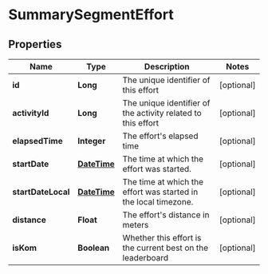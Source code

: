
# SummarySegmentEffort

## Properties
Name | Type | Description | Notes
------------ | ------------- | ------------- | -------------
**id** | **Long** | The unique identifier of this effort |  [optional]
**activityId** | **Long** | The unique identifier of the activity related to this effort |  [optional]
**elapsedTime** | **Integer** | The effort&#39;s elapsed time |  [optional]
**startDate** | [**DateTime**](DateTime.md) | The time at which the effort was started. |  [optional]
**startDateLocal** | [**DateTime**](DateTime.md) | The time at which the effort was started in the local timezone. |  [optional]
**distance** | **Float** | The effort&#39;s distance in meters |  [optional]
**isKom** | **Boolean** | Whether this effort is the current best on the leaderboard |  [optional]



